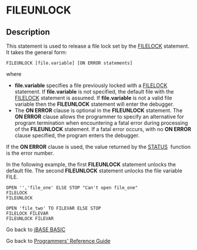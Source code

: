 # FILEUNLOCK

<PageHeader />

## Description

This statement is used to release a file lock set by the [FILELOCK](./../filelock) statement. It takes the general form:

```
FILEUNLOCK [file.variable] [ON ERROR statements]
```

where

- **file.variable** specifies a file previously locked with a [FILELOCK](./../filelock) statement. If **file.variable** is not specified, the default file with the [FILELOCK](./../filelock) statement is assumed. If **file.variable** is not a valid file variable then the **FILEUNLOCK** statement will enter the debugger.
- The **ON ERROR** clause is optional in the **FILEUNLOCK** statement. The **ON ERROR** clause allows the programmer to specify an alternative for program termination when encountering a fatal error during processing of the **FILEUNLOCK** statement. If a fatal error occurs, with no **ON ERROR** clause specified, the program enters the debugger.

If the **ON ERROR** clause is used, the value returned by the [STATUS](./../status-function)  function is the error number.

In the following example, the first **FILEUNLOCK** statement unlocks the default file. The second **FILEUNLOCK** statement unlocks the file variable FILE.

```
OPEN '','file_one' ELSE STOP "Can't open file_one"
FILELOCK
FILEUNLOCK

OPEN 'file_two' TO FILEVAR ELSE STOP
FILELOCK FILEVAR
FILEUNLOCK FILEVAR
```

Go back to [jBASE BASIC](./../README.md)

Go back to [Programmers' Reference Guide](./../../reference-guides/jbc/README.md)
  
<PageFooter />
